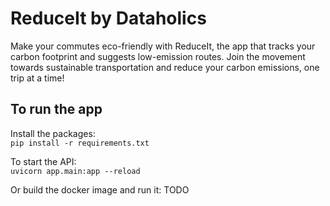 # ReduceIt by Dataholics

Make your commutes eco-friendly with ReduceIt, 
the app that tracks your carbon footprint and suggests low-emission routes. 
Join the movement towards sustainable transportation and reduce your carbon emissions, 
one trip at a time!


## To run the app 
Install the packages:  
`pip install -r requirements.txt`

To start the API:   
`uvicorn app.main:app --reload`

Or build the docker image and run it:
TODO 


